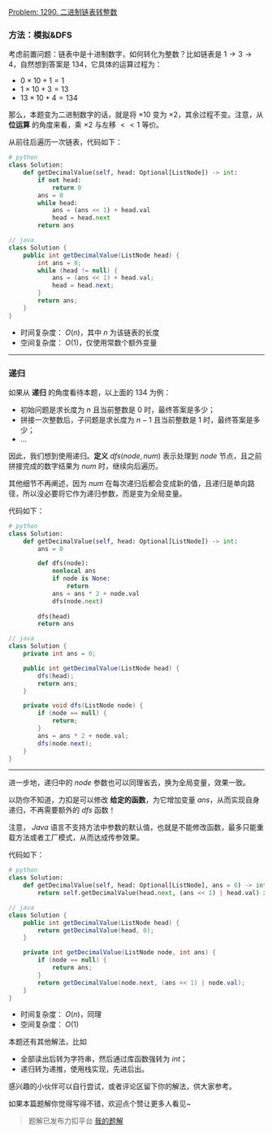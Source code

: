 [Problem: 1290. 二进制链表转整数](https://leetcode.cn/problems/convert-binary-number-in-a-linked-list-to-integer/description/)

### 方法：模拟&DFS

考虑前置问题：链表中是十进制数字，如何转化为整数？比如链表是 $1\rightarrow 3\rightarrow 4$，自然想到答案是 $134$，它具体的运算过程为：

- $0\times 10+1=1$
- $1\times 10+3=13$
- $13\times 10+4=134$

那么，本题变为二进制数字的话，就是将 $\times 10$ 变为 $\times 2$，其余过程不变。注意，从 **位运算** 的角度来看，乘 $\times 2$ 与左移 $<< 1$ 等价。

从前往后遍历一次链表，代码如下：

```Python
# python
class Solution:
    def getDecimalValue(self, head: Optional[ListNode]) -> int:
        if not head:
            return 0
        ans = 0
        while head:
            ans = (ans << 1) + head.val
            head = head.next
        return ans
```

```Java
// java
class Solution {
    public int getDecimalValue(ListNode head) {
        int ans = 0;
        while (head != null) {
            ans = (ans << 1) + head.val;
            head = head.next;
        }
        return ans;
    }
}
```

- 时间复杂度： $O(n)$，其中 $n$ 为该链表的长度
- 空间复杂度： $O(1)$，仅使用常数个额外变量

---

### 递归

如果从 **递归** 的角度看待本题，以上面的 $134$ 为例：

- 初始问题是求长度为 $n$ 且当前整数是 $0$ 时，最终答案是多少；
- 拼接一次整数后，子问题是求长度为 $n-1$ 且当前整数是 $1$ 时，最终答案是多少；
- $\dots$

因此，我们想到使用递归。**定义** $dfs(node,num)$ 表示处理到 $node$ 节点，且之前拼接完成的数字结果为 $num$ 时，继续向后遍历。

其他细节不再阐述，因为 $num$ 在每次递归后都会变成新的值，且递归是单向路径，所以没必要将它作为递归参数，而是变为全局变量。

代码如下：

```Python
# python
class Solution:
    def getDecimalValue(self, head: Optional[ListNode]) -> int:
        ans = 0

        def dfs(node):
            nonlocal ans
            if node is None:
                return
            ans = ans * 2 + node.val
            dfs(node.next)
        
        dfs(head)
        return ans
```

```Java
// java
class Solution {
    private int ans = 0;

    public int getDecimalValue(ListNode head) {
        dfs(head);
        return ans;
    }

    private void dfs(ListNode node) {
        if (node == null) {
            return;
        }
        ans = ans * 2 + node.val;
        dfs(node.next);
    }
}
```

---

进一步地，递归中的 $node$ 参数也可以同理省去，换为全局变量，效果一致。

以防你不知道，力扣是可以修改 **给定的函数**，为它增加变量 $ans$，从而实现自身递归，不再需要额外的 $dfs$ 函数！

注意， $Java$ 语言不支持方法中参数的默认值，也就是不能修改函数，最多只能重载方法或者工厂模式，从而达成传参效果。

代码如下：

```Python
# python
class Solution:
    def getDecimalValue(self, head: Optional[ListNode], ans = 0) -> int:
        return self.getDecimalValue(head.next, (ans << 1) | head.val) if head else ans
```

```Java
// java
class Solution {
    public int getDecimalValue(ListNode head) {
        return getDecimalValue(head, 0);
    }

    private int getDecimalValue(ListNode node, int ans) {
        if (node == null) {
            return ans;
        }
        return getDecimalValue(node.next, (ans << 1) | node.val);
    }
}
```

- 时间复杂度： $O(n)$，同理
- 空间复杂度： $O(1)$

本题还有其他解法，比如

- 全部读出后转为字符串，然后通过库函数强转为 $int$；
- 递归转为递推，使用栈实现，先进后出。

感兴趣的小伙伴可以自行尝试，或者评论区留下你的解法，供大家参考。

如果本篇题解你觉得写得不错，欢迎点个赞让更多人看见~

> 题解已发布力扣平台 [我的题解](https://leetcode.cn/problems/convert-binary-number-in-a-linked-list-to-integer/solutions/3723228/mo-ni-yi-ci-bian-li-wei-yun-suan-liang-c-z1vw/)
